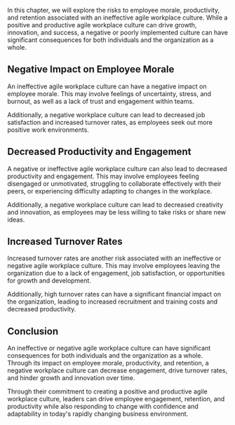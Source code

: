 
In this chapter, we will explore the risks to employee morale, productivity, and retention associated with an ineffective agile workplace culture. While a positive and productive agile workplace culture can drive growth, innovation, and success, a negative or poorly implemented culture can have significant consequences for both individuals and the organization as a whole.

Negative Impact on Employee Morale
----------------------------------

An ineffective agile workplace culture can have a negative impact on employee morale. This may involve feelings of uncertainty, stress, and burnout, as well as a lack of trust and engagement within teams.

Additionally, a negative workplace culture can lead to decreased job satisfaction and increased turnover rates, as employees seek out more positive work environments.

Decreased Productivity and Engagement
-------------------------------------

A negative or ineffective agile workplace culture can also lead to decreased productivity and engagement. This may involve employees feeling disengaged or unmotivated, struggling to collaborate effectively with their peers, or experiencing difficulty adapting to changes in the workplace.

Additionally, a negative workplace culture can lead to decreased creativity and innovation, as employees may be less willing to take risks or share new ideas.

Increased Turnover Rates
------------------------

Increased turnover rates are another risk associated with an ineffective or negative agile workplace culture. This may involve employees leaving the organization due to a lack of engagement, job satisfaction, or opportunities for growth and development.

Additionally, high turnover rates can have a significant financial impact on the organization, leading to increased recruitment and training costs and decreased productivity.

Conclusion
----------

An ineffective or negative agile workplace culture can have significant consequences for both individuals and the organization as a whole. Through its impact on employee morale, productivity, and retention, a negative workplace culture can decrease engagement, drive turnover rates, and hinder growth and innovation over time.

Through their commitment to creating a positive and productive agile workplace culture, leaders can drive employee engagement, retention, and productivity while also responding to change with confidence and adaptability in today's rapidly changing business environment.
